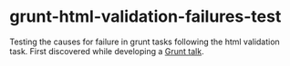 grunt-html-validation-failures-test
===================================

Testing the causes for failure in grunt tasks following the html validation task. First discovered while developing a [Grunt talk](https://github.com/tleen/somewww-talk-grunt).
